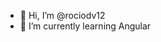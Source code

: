 - 👋 Hi, I’m @rociodv12
- 🌱 I’m currently learning Angular


<!---
rociodv12/rociodv12 is a ✨ special ✨ repository because its `README.md` (this file) appears on your GitHub profile.
You can click the Preview link to take a look at your changes.
--->
